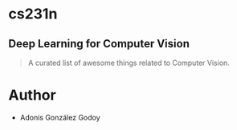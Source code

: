 # cs231n
## Deep Learning for Computer Vision
> A curated list of awesome things related to Computer Vision.

# Author

- Adonis González Godoy